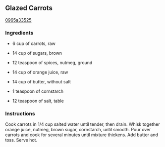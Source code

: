 ## Glazed Carrots

[0965a33525](http://www.food.com/recipe/glazed-carrots-303641)

### Ingredients

 - 6 cup of carrots, raw

 - 14 cup of sugars, brown

 - 12 teaspoon of spices, nutmeg, ground

 - 14 cup of orange juice, raw

 - 14 cup of butter, without salt

 - 1 teaspoon of cornstarch

 - 12 teaspoon of salt, table

### Instructions

Cook carrots in 1/4 cup salted water until tender, then drain. Whisk together orange juice, nutmeg, brown sugar, cornstarch, until smooth. Pour over carrots and cook for several minutes until mixture thickens. Add butter and toss. Serve hot.
